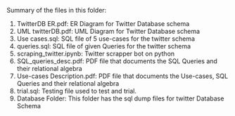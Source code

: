 Summary of the files in this folder:

1. TwitterDB ER.pdf: ER Diagram for Twitter Database schema
2. UML twitterDB.pdf: UML Diagram for Twitter Database schema
3. Use cases.sql: SQL file of 5 use-cases for the twitter schema
4. queries.sql: SQL file of given Queries for the twitter schema
5. scraping_twitter.ipynb: Twitter scrapper bot on python
6. SQL_queries_desc.pdf: PDF file that documents the SQL Queries and their relational algebra
7. Use-cases Description.pdf: PDF file that documents the Use-cases, SQL Queries and their relational algebra
8. trial.sql: Testing file used to test and trial.
9. Database Folder: This folder has the sql dump files for twitter Database Schema
